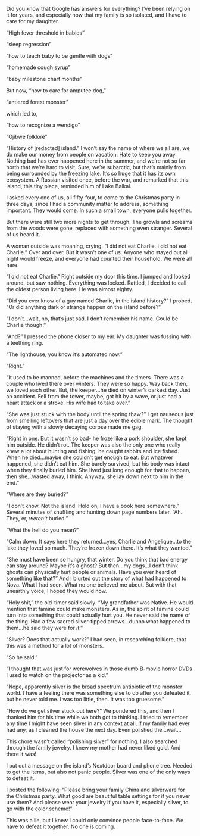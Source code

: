 Did you know that Google has answers for everything? I’ve been relying on it for years, and especially now that my family is so isolated, and I have to care for my daughter.


“High fever threshold in babies”


“sleep regression”


“how to teach baby to be gentle with dogs”


“homemade cough syrup”


“baby milestone chart months”



But now, “how to care for amputee dog,”


“antlered forest monster”


which led to,


“how to recognize a wendigo”


“Ojibwe folklore”


“History of [redacted] island.” I won’t say the name of where we all are, we do make our money from people on vacation. Hate to keep you away. Nothing bad has ever happened here in the summer, and we’re not so far north that we’re hard to visit. Sure, we’re subarctic, but that’s mainly from being surrounded by the freezing lake. It’s so huge that it has its own ecosystem. A Russian visited once, before the war, and remarked that this island, this tiny place, reminded him of Lake Baikal.



I asked every one of us, all fifty-four, to come to the Christmas party in three days, since I had a community matter to address, something important. They would come. In such a small town, everyone pulls together.


But there were still two more nights to get through. The growls and screams from the woods were gone, replaced with something even stranger. Several of us heard it.


A woman outside was moaning, crying. “I did not eat Charlie. I did not eat Charlie.” Over and over. But it wasn’t one of us. Anyone who stayed out all night would freeze, and everyone had counted their household. We were all here.



“I did not eat Charlie.” Right outside my door this time. I jumped and looked around, but saw nothing. Everything was locked. Rattled, I decided to call the oldest person living here. He was almost eighty.


“Did you ever know of a guy named Charlie, in the island history?” I probed. “Or did anything dark or strange happen on the island before?”



“I don’t…wait, no, that’s just sad. I don’t remember his name. Could be Charlie though.”



“And?” I pressed the phone closer to my ear. My daughter was fussing with a teething ring.



“The lighthouse, you know it’s automated now.”



“Right.”



“It used to be manned, before the machines and the timers. There was a couple who lived there over winters. They were so happy. Way back then, we loved each other. But, the keeper…he died on winter’s darkest day. Just an accident. Fell from the tower, maybe, got hit by a wave, or just had a heart attack or a stroke. His wife had to take over.”



“She was just stuck with the body until the spring thaw?” I get nauseous just from smelling leftovers that are just a day over the edible mark. The thought of staying with a slowly decaying corpse made me gag. 



“Right in one. But it wasn’t so bad- he froze like a pork shoulder, she kept him outside. He didn’t rot. The keeper was also the only one who really knew a lot about hunting and fishing, he caught rabbits and ice fished. When he died…maybe she couldn’t get enough to eat. But whatever happened, she didn’t eat him. She barely survived, but his body was intact when they finally buried him. She lived just long enough for that to happen, then she…wasted away, I think. Anyway, she lay down next to him in the end.”



“Where are they buried?”



“I don’t know. Not the island. Hold on, I have a book here somewhere.” Several minutes of shuffling and hunting down page numbers later. “Ah. They, er, *weren’t* buried.”



“What the hell do you mean?”



“Calm down. It says here they returned…yes, Charlie and Angelique…to the lake they loved so much. They’re frozen down there. It’s what they wanted.”



“She must have been so hungry, that winter. Do you think that bad energy can stay around? Maybe it’s a ghost? But then…my dogs…I don’t think ghosts can physically hurt people or animals. Have you ever heard of something like that?” And I blurted out the story of what had happened to Nova. What I had seen. What no one believed me about. But with that unearthly voice, I hoped they would now.



“Holy shit,” the old-timer said slowly. “My grandfather was Native. He would mention that famine could make monsters. As in, the spirit of famine could turn into something that could actually hurt you. He never said the name of the thing. Had a few sacred silver-tipped arrows…dunno what happened to them…he said they were for *it*.”



“Silver? Does that actually work?” I had seen, in researching folklore, that this was a method for a lot of monsters.



“So he said.”


“I thought that was just for werewolves in those dumb B-movie horror DVDs I used to watch on the projector as a kid.”


“Nope, apparently silver is the broad spectrum antibiotic of the monster world. I have a feeling there was something else to do after you defeated it, but he never told me. I was too little, then. It was too gruesome.”


“How do we get silver stuck out here?” We pondered this, and then I thanked him for his time while we both got to thinking. I tried to remember any time I might have seen silver in any context at all, if my family had ever had any, as I cleaned the house the next day. Even polished the…wait…



This chore wasn’t called “polishing silver” for nothing. I also searched through the family jewelry. I knew my mother had never liked gold. And there it was!



I put out a message on the island’s Nextdoor board and phone tree. Needed to get the items, but also not panic people. Silver was one of the only ways to defeat it.



I posted the following:
“Please bring your family China and silverware for the Christmas party. What good are beautiful table settings for if you never use them? And please wear your jewelry if you have it, especially silver, to go with the color scheme!”



This was a lie, but I knew I could only convince people face-to-face. We have to defeat it together. No one is coming.